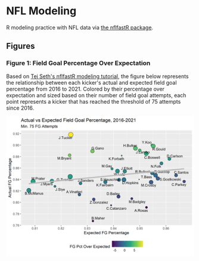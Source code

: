 # NFL Modeling
R modeling practice with NFL data via [the nflfastR package](https://www.nflfastr.com/).

## Figures

### Figure 1: Field Goal Percentage Over Expectation

Based on [Tej Seth's nflfastR modeling tutorial](https://www.youtube.com/watch?v=J4p8ZfYW5Oo), the figure below represents the relationship between each kicker's actual and expected field goal percentage from 2016 to 2021. Colored by their percentage over expectation and sized based on their number of field goal attempts, each point represents a kicker that has reached the threshold of 75 attempts since 2016.

![](figures/field%20goal%20pct%20expectation.png)
